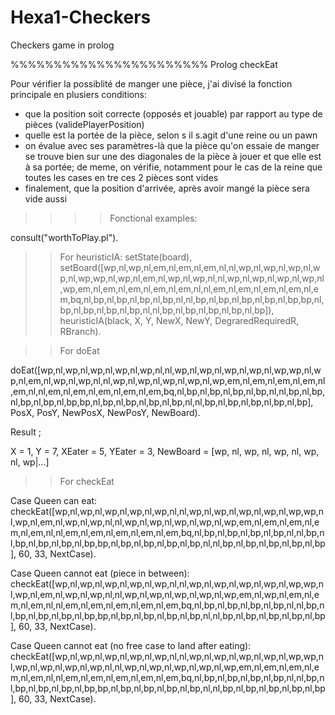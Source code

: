 
# Hexa1-Checkers
Checkers game in prolog

%%%%%%%%%%%%%%%%%%%%%%% Prolog checkEat

Pour vérifier la possiblité de manger une pièce, j'ai divisé la fonction principale en plusiers conditions: 

- que la position soit correcte (opposés et jouable) par rapport au type de pièces (validePlayerPosition)
- quelle est la portée de la pièce, selon s il s.agit d'une reine ou un pawn
- on évalue avec ses paramètres-là que la pièce qu'on essaie de manger se trouve bien sur une des diagonales de la pièce à jouer et que elle est à sa portée; de meme, on vérifie, notamment pour le cas de la reine que toutes les cases en tre ces 2 pièces sont vides
- finalement, que la position d'arrivée, après avoir mangé la pièce sera vide aussi 

>>>> Fonctional examples: 


consult("worthToPlay.pl").

>> For heuristicIA:
setState(board), setBoard([wp,nl,wp,nl,em,nl,em,nl,em,nl,nl,wp,nl,wp,nl,wp,nl,wp,nl,wp,wp,nl,wp,nl,em,nl,wp,nl,wp,nl,nl,wp,nl,wp,nl,wp,nl,wp,nl,wp,em,nl,em,nl,em,nl,em,nl,em,nl,nl,em,nl,em,nl,em,nl,em,nl,em,bq,nl,bp,nl,bp,nl,bp,nl,bp,nl,nl,bp,nl,bp,nl,bp,nl,bp,nl,bp,bp,nl,bp,nl,bp,nl,bp,nl,bp,nl,nl,bp,nl,bp,nl,bp,nl,bp,nl,bp]), heuristicIA(black, X, Y, NewX, NewY, DegraredRequiredR, RBranch).

>> For doEat

doEat([wp,nl,wp,nl,wp,nl,wp,nl,wp,nl,nl,wp,nl,wp,nl,wp,nl,wp,nl,wp,wp,nl,wp,nl,em,nl,wp,nl,wp,nl,nl,wp,nl,wp,nl,wp,nl,wp,nl,wp,em,nl,em,nl,em,nl,em,nl,em,nl,nl,em,nl,em,nl,em,nl,em,nl,em,bq,nl,bp,nl,bp,nl,bp,nl,bp,nl,nl,bp,nl,bp,nl,bp,nl,bp,nl,bp,bp,nl,bp,nl,bp,nl,bp,nl,bp,nl,nl,bp,nl,bp,nl,bp,nl,bp,nl,bp], PosX, PosY, NewPosX, NewPosY, NewBoard).

Result ; 

X = 1,
Y = 7,
XEater = 5,
YEater = 3,
NewBoard = [wp, nl, wp, nl, wp, nl, wp, nl, wp|...] 

>> For checkEat

Case Queen can eat:
checkEat([wp,nl,wp,nl,wp,nl,wp,nl,wp,nl,nl,wp,nl,wp,nl,wp,nl,wp,nl,wp,wp,nl,wp,nl,em,nl,wp,nl,wp,nl,nl,wp,nl,wp,nl,wp,nl,wp,nl,wp,em,nl,em,nl,em,nl,em,nl,em,nl,nl,em,nl,em,nl,em,nl,em,nl,em,bq,nl,bp,nl,bp,nl,bp,nl,bp,nl,nl,bp,nl,bp,nl,bp,nl,bp,nl,bp,bp,nl,bp,nl,bp,nl,bp,nl,bp,nl,nl,bp,nl,bp,nl,bp,nl,bp,nl,bp], 60, 33, NextCase).

Case Queen cannot eat (piece in between):
checkEat([wp,nl,wp,nl,wp,nl,wp,nl,wp,nl,nl,wp,nl,wp,nl,wp,nl,wp,nl,wp,wp,nl,wp,nl,em,nl,wp,nl,wp,nl,nl,wp,nl,wp,nl,wp,nl,wp,nl,wp,em,nl,wp,nl,em,nl,em,nl,em,nl,nl,em,nl,em,nl,em,nl,em,nl,em,bq,nl,bp,nl,bp,nl,bp,nl,bp,nl,nl,bp,nl,bp,nl,bp,nl,bp,nl,bp,bp,nl,bp,nl,bp,nl,bp,nl,bp,nl,nl,bp,nl,bp,nl,bp,nl,bp,nl,bp], 60, 33, NextCase).

Case Queen cannot eat (no free case to land after eating):
checkEat([wp,nl,wp,nl,wp,nl,wp,nl,wp,nl,nl,wp,nl,wp,nl,wp,nl,wp,nl,wp,wp,nl,wp,nl,wp,nl,wp,nl,wp,nl,nl,wp,nl,wp,nl,wp,nl,wp,nl,wp,em,nl,em,nl,em,nl,em,nl,em,nl,nl,em,nl,em,nl,em,nl,em,nl,em,bq,nl,bp,nl,bp,nl,bp,nl,bp,nl,nl,bp,nl,bp,nl,bp,nl,bp,nl,bp,bp,nl,bp,nl,bp,nl,bp,nl,bp,nl,nl,bp,nl,bp,nl,bp,nl,bp,nl,bp], 60, 33, NextCase).